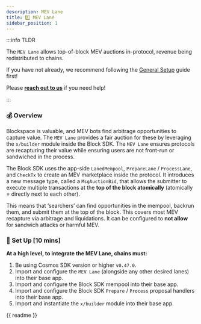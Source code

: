 ```yaml
---
description: MEV Lane
title: 1️⃣ MEV Lane
sidebar_position: 1
---
```


:::info TLDR

The `MEV Lane` allows top-of-block MEV auctions in-protocol, revenue being redistributed to chains.

If you have not already, we recommend following the [General Setup](/docs/chains/0-integrate-the-sdk.md) guide first!

Please [**reach out to us**](https://skip.money/contact) if you need help!

:::

### 💰 Overview

Blockspace is valuable, and MEV bots find arbitrage opportunities to capture value. The `MEV Lane` provides a fair auction for these by leveraging the `x/builder` module inside the Block SDK. The `MEV Lane` ensures protocols are recapturing their value while ensuring users are not front-run or sandwiched in the process.

The Block SDK uses the app-side `LanedMempool`, `PrepareLane` / `ProcessLane`, and `CheckTx` to create an MEV marketplace inside the protocol. It introduces a new message type, called a `MsgAuctionBid`, that allows the submitter to execute multiple transactions at the **top of the block atomically** (atomically = directly next to each other).

This means that ‘searchers’ can find opportunities in the mempool, backrun them, and submit them at the top of the block. This covers most MEV recapture via arbitrage and liquidations. It can be configured to **not allow** for sandwich attacks or harmful MEV.

### 📖 Set Up [10 mins]

**At a high level, to integrate the MEV Lane, chains must:**

1. Be using Cosmos SDK version or higher `v0.47.0`.
2. Import and configure the `MEV Lane` (alongside any other desired lanes) into their base app.
3. Import and configure the Block SDK mempool into their base app.
4. Import and configure the Block SDK `Prepare` / `Process` proposal handlers into their base app.
5. Import and instantiate the `x/builder` module into their base app.

{{ readme }}
